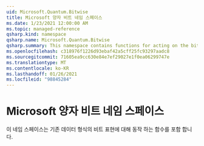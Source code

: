 ```yaml
---
uid: Microsoft.Quantum.Bitwise
title: Microsoft 양자 비트 네임 스페이스
ms.date: 1/23/2021 12:00:00 AM
ms.topic: managed-reference
qsharp.kind: namespace
qsharp.name: Microsoft.Quantum.Bitwise
qsharp.summary: This namespace contains functions for acting on the bitwise representation of classical data types.
ms.openlocfilehash: c318976f1226d93ebaf42a5cff25fc93297aadc8
ms.sourcegitcommit: 71605ea9cc630e84e7ef29027e1f0ea06299747e
ms.translationtype: MT
ms.contentlocale: ko-KR
ms.lasthandoff: 01/26/2021
ms.locfileid: "98845284"
---
```

# <a name="microsoftquantumbitwise-namespace"></a>Microsoft 양자 비트 네임 스페이스

이 네임 스페이스는 기존 데이터 형식의 비트 표현에 대해 동작 하는 함수를 포함 합니다.

